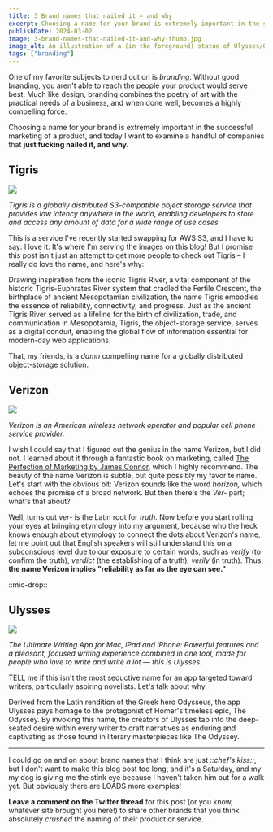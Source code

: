 ```yaml
---
title: 3 Brand names that nailed it – and why
excerpt: Choosing a name for your brand is extremely important in the successful marketing of a product. Today, let's examine 3 companies that just got it right.
publishDate: 2024-03-02
image: 3-brand-names-that-nailed-it-and-why-thumb.jpg
image_alt: An illustration of a (in the foreground) statue of Ulysses/Odysseus, in the background, the Tigris River with palm trees, and above it, the sun peaking over the horizon. Over the horizon are a couple of floating cell phones.
tags: ["branding"]
---
```


One of my favorite subjects to nerd out on is _branding_. Without good branding, you aren't able to reach the people your product would serve best. Much like design, branding combines the poetry of art with the practical needs of a business, and when done well, becomes a highly compelling force.

Choosing a name for your brand is extremely important in the successful marketing of a product, and today I want to examine a handful of companies that **just fucking nailed it, and why.**

<h2>Tigris</h2>

![](https://fly.storage.tigris.dev/rough-night-1901/blog/2024/3-brand-names-that-nailed-it-and-why/tigris-thumbnail.png)

_Tigris is a globally distributed S3-compatible object storage service that provides low latency anywhere in the world, enabling developers to store and access any amount of data for a wide range of use cases._

This is a service I've recently started swapping for AWS S3, and I have to say: I love it. It's where I'm serving the images on this blog! But I promise this post isn't just an attempt to get more people to check out Tigris – I really do love the name, and here's why:

Drawing inspiration from the iconic Tigris River, a vital component of the historic Tigris-Euphrates River system that cradled the Fertile Crescent, the birthplace of ancient Mesopotamian civilization, the name Tigris embodies the essence of reliability, connectivity, and progress. Just as the ancient Tigris River served as a lifeline for the birth of civilization, trade, and communication in Mesopotamia, Tigris, the object-storage service, serves as a digital conduit, enabling the global flow of information essential for modern-day web applications.

That, my friends, is a _damn_ compelling name for a globally distributed object-storage solution.

<h2>Verizon</h2>

![](https://fly.storage.tigris.dev/rough-night-1901/blog/2024/3-brand-names-that-nailed-it-and-why/verizon-thumbnail.png)

_Verizon is an American wireless network operator and popular cell phone service provider._

I wish I could say that I figured out the genius in the name Verizon, but I did not. I learned about it through a fantastic book on marketing, called [The Perfection of Marketing by James Connor](https://www.amazon.com/Perfection-Marketing-James-Connor/dp/0976546930), which I highly recommend. The beauty of the name Verizon is subtle, but quite possibly my favorite name. Let's start with the obvious bit: Verizon sounds like the word _horizon,_ which echoes the promise of a broad network. But then there's the _Ver-_ part; what's that about?

Well, turns out _ver-_ is the Latin root for _truth._ Now before you start rolling your eyes at bringing etymology into my argument, because who the heck knows enough about etymology to connect the dots about Verizon's name, let me point out that English speakers will still understand this on a subconscious level due to our exposure to certain words, such as _verify_ (to confirm the truth), _verdict_ (the establishing of a truth)_, verily_ (in truth). Thus, **the name Verizon implies "reliability as far as the eye can see."**

::mic-drop::

<h2>Ulysses</h2>

![](https://fly.storage.tigris.dev/rough-night-1901/blog/2024/3-brand-names-that-nailed-it-and-why/ulysses-thumbnail.png)

_The Ultimate Writing App for Mac, iPad and iPhone: Powerful features and a pleasant, focused writing experience combined in one tool, made for people who love to write and write a lot — this is Ulysses._

TELL me if this isn't the most seductive name for an app targeted toward writers, particularly aspiring novelists. Let's talk about why.

Derived from the Latin rendition of the Greek hero Odysseus, the app Ulysses pays homage to the protagonist of Homer's timeless epic, The Odyssey. By invoking this name, the creators of Ulysses tap into the deep-seated desire within every writer to craft narratives as enduring and captivating as those found in literary masterpieces like The Odyssey.

---

I could go on and on about brand names that I think are just _::chef's kiss::_, but I don't want to make this blog post too long, and it's a Saturday, and my my dog is giving me the stink eye because I haven't taken him out for a walk yet. But obviously there are LOADS more examples! 

**Leave a comment on the Twitter thread** for this post (or you know, whatever site brought you here!) to share other brands that you think absolutely _crushed_ the naming of their product or service.
